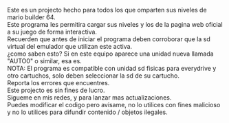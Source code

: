 Este es un projecto hecho para todos los que omparten sus niveles de mario builder 64.  
Este programa les permitira cargar sus niveles y los de la pagina web oficial a su juego de forma interactiva.  
Recuerden que antes de iniciar el programa deben corroborar que la sd virtual del emulador que utilizan este activa.  
¿como saben esto? Si en este equipo aparece una unidad nueva llamada "AUTO0" o similar, esa es.  
NOTA: El programa es compatible con unidad sd fisicas para everydrive y otro cartuchos, solo deben seleccionar la sd de su cartucho.  
Reporta los errores que encuentres.  
Este projecto es sin fines de lucro.  
Sigueme en mis redes, y para lanzar mas actualizaciones.  
Puedes modificar el codigo pero avisame, no lo utilices con fines malicioso y no lo utilices para difundir contenido / objetos ilegales.  
